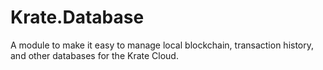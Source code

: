 # Krate.Database

A module to make it easy to manage local blockchain, transaction history, and other databases for the Krate Cloud.